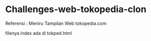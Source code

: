 # Challenges-web-tokopedia-clon
Referensi : Meniru Tampilan Web tokopedia.com

filenya index ada di tokped.html
